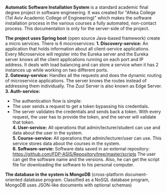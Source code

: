 **Automatic Software Installation System** is a standard academic final degree project in software engineering. 
It was created for "Afeka College (Tel Aviv Academic College of Engineering)" which makes the software installation process in the various 
courses a fully automated, non-contact process.
This documentation is only for the server-side of the project.

**The project uses Spring boot** (open source Java-based framework) create a micro services.
There is 6 mocroservices:
**1. Discovery-service:**
   An application that holds information about all client-service applications. 
   Every Microservice will register into the Eureka server and the Eureka server knows all the client applications running 
   on each port and IP address. It deals with load balancing and can store a service when it has 2 instances up while working on two different ports. <br />
**2. Gateway-service:**
   Handles all the requests and does the dynamic routing of microservice applications. 
   The server knows the routes instead of addressing them individually. The Zuul Server is also known as Edge Server. <br />
**3. Auth-service:**
   * The authentication flow is simple:
   * The user sends a request to get a token bypassing his credentials.
   * The server validates the credentials and sends back a token. With every request, the user has to provide the token, and the server will validate that token. <br />
**4. User-service:**
   All operations that admin/lecturer/student can use and data about the user in the system. <br />
**5. Course-service:**
   All operations that admin/lecturer/user can use. 
   This service stores data about the courses in the system. <br />
**6. Software-servie:**
   Software data saved in an external repository: https://github.com/FDP-ASIS/Repository/tree/master/scripts
   The user can get the software name and the versions. Also, he can get the script file for downloading the software to his personal computer. <br />

**The database in the system is MongoDB** (cross-platform document-oriented database program. 
Classified as a NoSQL database program, MongoDB uses JSON-like documents with optional schemas)
